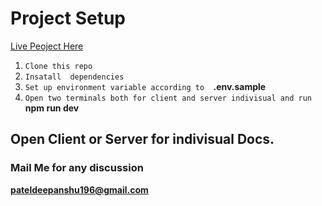 # Project Setup
[Live Peoject Here](https://dribbble-aeonaxy-assignment.netlify.app)

1. `Clone this repo `
2. `Insatall  dependencies`
3. `Set up environment variable according to  `**.env.sample**
4. `Open two terminals both for client and server indivisual and run` **npm run dev**

## Open Client or Server for indivisual Docs.

### Mail Me for any discussion

**pateldeepanshu196@gmail.com**
